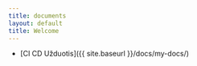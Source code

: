 ```yaml
---
title: documents
layout: default
title: Welcome
---
```


- [CI CD Užduotis]({{ site.baseurl }}/docs/my-docs/)
<!-- - [CI CD Užduotis 2]({{ site.baseurl }}/docs/new-task/) -->
